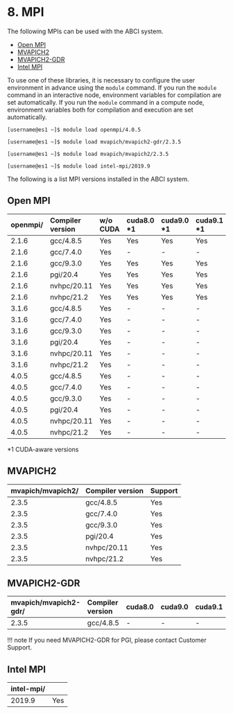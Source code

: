 # 8. MPI

The following MPIs can be used with the ABCI system.

* [Open MPI](https://www.open-mpi.org/)
* [MVAPICH2](http://mvapich.cse.ohio-state.edu/overview/#mv2)
* [MVAPICH2-GDR](http://mvapich.cse.ohio-state.edu/overview/#mv2gdr)
* [Intel MPI](https://software.intel.com/en-us/intel-mpi-library)

To use one of these libraries, it is necessary to configure the user environment in advance using the `module` command.
If you run the `module` command in an interactive node, environment variables for compilation are set automatically.
If you run the `module` command in a compute node, environment variables both for compilation and execution are set automatically.

```
[username@es1 ~]$ module load openmpi/4.0.5
```

```
[username@es1 ~]$ module load mvapich/mvapich2-gdr/2.3.5
```

```
[username@es1 ~]$ module load mvapich/mvapich2/2.3.5
```

```
[username@es1 ~]$ module load intel-mpi/2019.9
```

The following is a list MPI versions installed in the ABCI system.

## Open MPI

| openmpi/ | Compiler version | w/o CUDA | cuda8.0 \*1 | cuda9.0 \*1 | cuda9.1 \*1 | cuda9.2 \*1 | cuda10.0 \*1 | cuda10.1 \*1 | cuda10.2 \*1 | cuda11.0 \*1 | cuda11.1 \*1 | cuda11.2 \*1 |
|:--|:--|:--|:--|:--|:--|:--|:--|:--|:--|:--|:--|:--|
| 2.1.6  | gcc/4.8.5   | Yes | Yes | Yes | Yes | Yes | Yes | Yes | Yes | Yes | Yes | Yes |
| 2.1.6  | gcc/7.4.0   | Yes | -   | -   | -   | Yes | Yes | Yes | Yes | Yes | Yes | Yes |
| 2.1.6  | gcc/9.3.0   | Yes | Yes | Yes | Yes | Yes | Yes | Yes | Yes | Yes | Yes | Yes |
| 2.1.6  | pgi/20.4    | Yes | Yes | Yes | Yes | Yes | Yes | Yes | Yes | Yes | Yes | Yes |
| 2.1.6  | nvhpc/20.11 | Yes | Yes | Yes | Yes | Yes | Yes | Yes | Yes | Yes | Yes | Yes |
| 2.1.6  | nvhpc/21.2  | Yes | Yes | Yes | Yes | Yes | Yes | Yes | Yes | Yes | Yes | Yes |
| 3.1.6  | gcc/4.8.5   | Yes | -   | -   | -   | Yes | Yes | Yes | Yes | Yes | Yes | Yes |
| 3.1.6  | gcc/7.4.0   | Yes | -   | -   | -   | Yes | Yes | Yes | Yes | Yes | Yes | Yes |
| 3.1.6  | gcc/9.3.0   | Yes | -   | -   | -   | Yes | Yes | Yes | Yes | Yes | Yes | Yes |
| 3.1.6  | pgi/20.4    | Yes | -   | -   | -   | Yes | Yes | Yes | Yes | Yes | Yes | Yes |
| 3.1.6  | nvhpc/20.11 | Yes | -   | -   | -   | Yes | Yes | Yes | Yes | Yes | Yes | Yes |
| 3.1.6  | nvhpc/21.2  | Yes | -   | -   | -   | Yes | Yes | Yes | Yes | Yes | Yes | Yes |
| 4.0.5  | gcc/4.8.5   | Yes | -   | -   | -   | Yes | Yes | Yes | Yes | Yes | Yes | Yes |
| 4.0.5  | gcc/7.4.0   | Yes | -   | -   | -   | Yes | Yes | Yes | Yes | Yes | Yes | Yes |
| 4.0.5  | gcc/9.3.0   | Yes | -   | -   | -   | Yes | Yes | Yes | Yes | Yes | Yes | Yes |
| 4.0.5  | pgi/20.4    | Yes | -   | -   | -   | Yes | Yes | Yes | Yes | Yes | Yes | Yes |
| 4.0.5  | nvhpc/20.11 | Yes | -   | -   | -   | Yes | Yes | Yes | Yes | Yes | Yes | Yes |
| 4.0.5  | nvhpc/21.2  | Yes | -   | -   | -   | Yes | Yes | Yes | Yes | Yes | Yes | Yes |

\*1 CUDA-aware versions

## MVAPICH2

| mvapich/mvapich2/ | Compiler version | Support |
|:--|:--|:--|
| 2.3.5 | gcc/4.8.5   | Yes |
| 2.3.5 | gcc/7.4.0   | Yes |
| 2.3.5 | gcc/9.3.0   | Yes |
| 2.3.5 | pgi/20.4    | Yes |
| 2.3.5 | nvhpc/20.11 | Yes |
| 2.3.5 | nvhpc/21.2  | Yes |

## MVAPICH2-GDR

| mvapich/mvapich2-gdr/ | Compiler version | cuda8.0 | cuda9.0 | cuda9.1 | cuda9.2 | cuda10.0 | cuda10.1 | cuda10.2 | cuda11.0 |
|:--|:--|:--|:--|:--|:--|:--|:--|:--|:--|
| 2.3.5  | gcc/4.8.5 | -   | -   | -   | -   | -   | -   | Yes | Yes |

!!! note
    If you need MVAPICH2-GDR for PGI, please contact Customer Support.

## Intel MPI

| intel-mpi/ | |
|:--|:--|
| 2019.9 | Yes |
